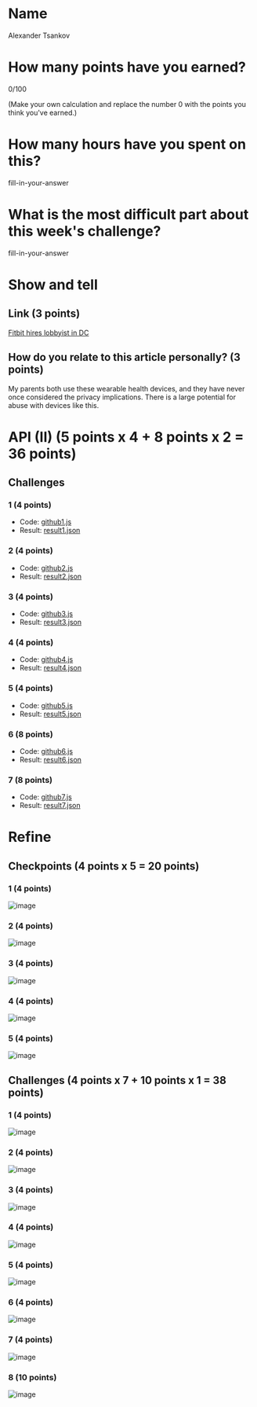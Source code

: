 # Name

Alexander Tsankov

# How many points have you earned?

0/100

(Make your own calculation and replace the number 0 with the points you think you've earned.)

# How many hours have you spent on this?

fill-in-your-answer

# What is the most difficult part about this week's challenge?

fill-in-your-answer

# Show and tell

## Link (3 points)

[Fitbit hires lobbyist in DC](http://mobihealthnews.com/36636/privacy-concerns-lead-fitbit-to-hire-a-lobbyist-in-dc/)

## How do you relate to this article personally? (3 points)

My parents both use these wearable health devices, and they have never once considered the privacy implications. There is a large potential for abuse with devices like this. 

# API (II) (5 points x 4 + 8 points x 2 = 36 points)

## Challenges

### 1 (4 points)

* Code: [github1.js](github1.js)
* Result: [result1.json](result1.json)

### 2 (4 points)

* Code: [github2.js](github23.js)
* Result: [result2.json](result2.json)

### 3 (4 points)

* Code: [github3.js](github3.js)
* Result: [result3.json](result.json)

### 4 (4 points)

* Code: [github4.js](github4.js)
* Result: [result4.json](result4.json)

### 5 (4 points)

* Code: [github5.js](github5.js)
* Result: [result5.json](result5.json)

### 6 (8 points)

* Code: [github6.js](github6.js)
* Result: [result6.json](result6.json)

### 7 (8 points)

* Code: [github7.js](github7.js)
* Result: [result7.json](result7.json)


# Refine

## Checkpoints (4 points x 5 = 20 points)

### 1 (4 points)

![image](cp1.png)

### 2 (4 points)

![image](cp2.png)

### 3 (4 points)

![image](cp3.png)

### 4 (4 points)

![image](cp4.png)

### 5 (4 points)

![image](cp5.png)

## Challenges (4 points x 7 + 10 points x 1 = 38 points)

### 1 (4 points)

![image](or1.png)

### 2 (4 points)

![image](or2.png)

### 3 (4 points)

![image](or3.png)

### 4 (4 points)

![image](or4.png)

### 5 (4 points)

![image](or5.png)

### 6 (4 points)

![image](or6.png)

### 7 (4 points)

![image](or7.png)

### 8 (10 points)

![image](or8.png)

